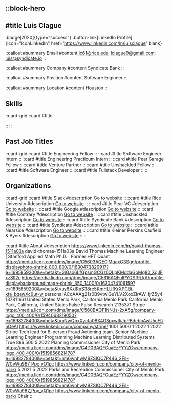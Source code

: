 ::block-hero
---
#title
Luis Clague
---

:badge[2020]{type="success"}
:button-link[LinkedIn Profile]{icon="IconLinkedIn" href="https://www.linkedin.com/in/luisclague" blank}

::callout
#summary
Email
#content
lc61@rice.edu; lclague9@gmail.com; luis@syndicate.io
::

::callout
#summary
Company
#content
Syndicate Bank
::

::callout
#summary
Position
#content
Software Engineer
::

::callout
#summary
Location
#content
Houston
::

## Skills
::card-grid
::card
#title

::
::

## Past Job Titles
::card-grid
::card
#title
Engineering Fellow
::
::card
#title
Software Engineer Intern
::
::card
#title
Engineering Practicum Intern
::
::card
#title
Pear Garage Fellow
::
::card
#title
Venture Partner
::
::card
#title
Unshackled Fellow
::
::card
#title
Software Engineer
::
::card
#title
Fullstack Developer
::
::

## Organizations
::card-grid
::card
#title
Slack
#description
[Go to website](slack.com)
::
::card
#title
Rice University
#description
[Go to website](rice.edu)
::
::card
#title
Pear VC
#description
[Go to website](pear.vc)
::
::card
#title
Google
#description
[Go to website](google.com)
::
::card
#title
Contrary
#description
[Go to website](contrarycap.com)
::
::card
#title
Unshackled
#description
[Go to website](unshackled.co)
::
::card
#title
Syndicate Bank
#description
[Go to website](syndicatebank.in)
::
::card
#title
Syndicate
#description
[Go to website](syndicateprotocol.org)
::
::card
#title
Nearside
#description
[Go to website](hatchcard.com)
::
::card
#title
Kleiner Perkins Caufield & Byers
#description
[Go to website](kpcb.com)
::
::

::card
#title
About
#description
https://www.linkedin.com/in/david-thomas-1511a03a david-thomas-1511a03a David Thomas Machine Learning Engineer | Stanford Applied Math Ph.D. | Former HFT Quant https://media.licdn.com/dms/image/C5603AQECjMqaxG3Sgg/profile-displayphoto-shrink_800_800/0/1630473829917?e=1695859200&v=beta&t=GiGao6LfGpsmGCGz0QLpKMddaGoMg80_XqJFxzSlI2c https://media.licdn.com/dms/image/C5616AQFuIPYQSf9LkA/profile-displaybackgroundimage-shrink_350_1400/0/1630474106159?e=1695859200&v=beta&t=uy6XxlRpS38re5KmHLUfKrXPCBi-kta_bqewXc9ut-w personal ACoAAAg21s0B9vtwlGuYLV2XoxZIrAW_fjrZ5y4 137811661 United States Menlo Park, California Menlo Park California Menlo Park, California, United States False False Research 2135371 Stripe https://media.licdn.com/dms/image/C560BAQF1NNJs-2xA5g/company-logo_400_400/0/1594068219050?e=1698278400&v=beta&t=qNwQnxXycfa08X4OSpxwtIiJpPBdcbbAwU5cFUnDeAI https://www.linkedin.com/company/stripe/ 1001 5000 1 2022 1 2022 Stripe Tech lead for 8-person Fraud Actioning team. Senior Machine Learning Engineer Programming Machine Learning Distributed Systems True 896 500 5 2022 Planning Commissioner City of Menlo Park https://media.licdn.com/dms/image/C4D0BAQFGuaEzFYYZGw/company-logo_400_400/0/1519856821478?e=1698278400&v=beta&t=nm6wnhwM8ZSIQC7P446_2Fil-W0vWu967_Ppx_vQ1pc https://www.linkedin.com/company/city-of-menlo-park/ 5 2021 5 2022 Parks and Recreation Commissioner City of Menlo Park https://media.licdn.com/dms/image/C4D0BAQFGuaEzFYYZGw/company-logo_400_400/0/1519856821478?e=1698278400&v=beta&t=nm6wnhwM8ZSIQC7P446_2Fil-W0vWu967_Ppx_vQ1pc https://www.linkedin.com/company/city-of-menlo-park/ Chair
::
